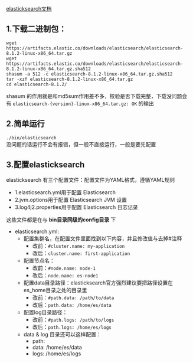 [elasticksearch文档](https://www.elastic.co/guide/index.html)
## 1.下载二进制包：
```
wget https://artifacts.elastic.co/downloads/elasticsearch/elasticsearch-8.1.2-linux-x86_64.tar.gz
wget https://artifacts.elastic.co/downloads/elasticsearch/elasticsearch-8.1.2-linux-x86_64.tar.gz.sha512
shasum -a 512 -c elasticsearch-8.1.2-linux-x86_64.tar.gz.sha512 
tar -xzf elasticsearch-8.1.2-linux-x86_64.tar.gz
cd elasticsearch-8.1.2/ 
```
shasum 的作用就是和md5sum作用差不多，校验是否下载完整，下载没问题会有 `elasticsearch-{version}-linux-x86_64.tar.gz: OK` 的输出  

## 2.简单运行
`./bin/elasticsearch`  
没问题的话运行不会有报错，但一般不直接运行，一般是要先配置

## 3.配置elasticksearch
elasticksearch 有三个配置文件：配置文件为YAML格式，遵循YAML规则  
* 1.elasticsearch.yml用于配置 Elasticsearch  
* 2.jvm.options用于配置 Elasticsearch JVM 设置
* 3.log4j2.properties用于配置 Elasticsearch 日志记录

这些文件都是在与 **bin目录同级的config目录** 下  

* elasticsearch.yml:
  * 配置集群名，在配置文件里面找到以下内容，并且修改值与去掉#注释
    * 改前：`#cluster.name: my-application`
    * 改后：`cluster.name: first-application`
  * 配置节点名：
    * 改前：`#node.name: node-1`
    * 改后：`node.name: es-node1`
  * 配置data目录路径：elasticksearch官方强烈建议要把路径设置在es_home目录之处的目录里
    * 改前：`#path.data: /path/to/data`
    * 改后：`path.data: /home/es/data`
  * 配置log目录路径：
    * 改前：`#path.logs: /path/to/logs`
    * 改后：`path.logs: /home/es/logs`
  * data & log 目录还可以这样配置：
    * path:
    *   data: /home/es/data
    *   logs: /home/es/logs
